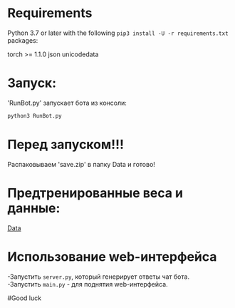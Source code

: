 # Requirements

Python 3.7 or later with the following `pip3 install -U -r requirements.txt` packages:

torch >= 1.1.0
json
unicodedata


# Запуск:

'RunBot.py' запускает бота из консоли:

```bash
python3 RunBot.py
```
# Перед запуском!!!

Распаковываем 'save.zip' в папку Data и готово!

# Предтренированные веса и данные:

[Data](https://yadi.sk/d/piAyf3wNwb2LOg)


# Использование web-интерфейса

-Запустить `server.py`, который генерирует ответы чат бота.  
-Запустить `main.py` - для поднятия web-интерфейса.


#Good luck
